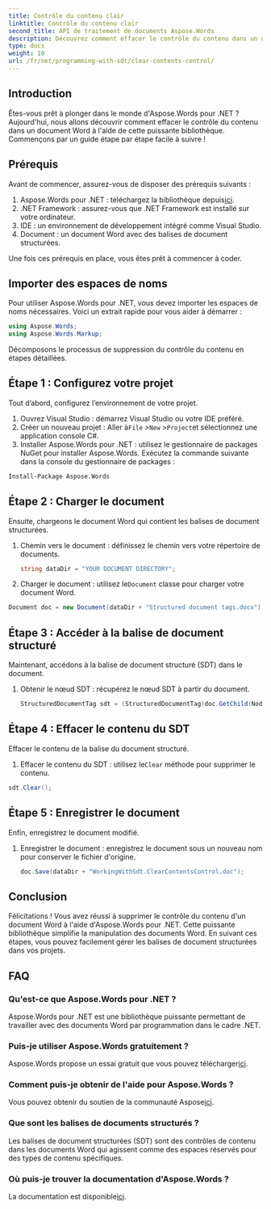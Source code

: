 ```yaml
---
title: Contrôle du contenu clair
linktitle: Contrôle du contenu clair
second_title: API de traitement de documents Aspose.Words
description: Découvrez comment effacer le contrôle du contenu dans un document Word à l'aide d'Aspose.Words pour .NET avec notre guide étape par étape.
type: docs
weight: 10
url: /fr/net/programming-with-sdt/clear-contents-control/
---
```

## Introduction

Êtes-vous prêt à plonger dans le monde d'Aspose.Words pour .NET ? Aujourd'hui, nous allons découvrir comment effacer le contrôle du contenu dans un document Word à l'aide de cette puissante bibliothèque. Commençons par un guide étape par étape facile à suivre !

## Prérequis

Avant de commencer, assurez-vous de disposer des prérequis suivants :

1.  Aspose.Words pour .NET : téléchargez la bibliothèque depuis[ici](https://releases.aspose.com/words/net/).
2. .NET Framework : assurez-vous que .NET Framework est installé sur votre ordinateur.
3. IDE : un environnement de développement intégré comme Visual Studio.
4. Document : un document Word avec des balises de document structurées.

Une fois ces prérequis en place, vous êtes prêt à commencer à coder.

## Importer des espaces de noms

Pour utiliser Aspose.Words pour .NET, vous devez importer les espaces de noms nécessaires. Voici un extrait rapide pour vous aider à démarrer :

```csharp
using Aspose.Words;
using Aspose.Words.Markup;
```

Décomposons le processus de suppression du contrôle du contenu en étapes détaillées.

## Étape 1 : Configurez votre projet

Tout d’abord, configurez l’environnement de votre projet.

1. Ouvrez Visual Studio : démarrez Visual Studio ou votre IDE préféré.
2.  Créer un nouveau projet : Aller à`File` >`New` >`Project`et sélectionnez une application console C#.
3. Installer Aspose.Words pour .NET : utilisez le gestionnaire de packages NuGet pour installer Aspose.Words. Exécutez la commande suivante dans la console du gestionnaire de packages :
```sh
Install-Package Aspose.Words
```

## Étape 2 : Charger le document

Ensuite, chargeons le document Word qui contient les balises de document structurées.

1. Chemin vers le document : définissez le chemin vers votre répertoire de documents.
   ```csharp
   string dataDir = "YOUR DOCUMENT DIRECTORY";
   ```
2.  Charger le document : utilisez le`Document` classe pour charger votre document Word.
   ```csharp
   Document doc = new Document(dataDir + "Structured document tags.docx");
   ```

## Étape 3 : Accéder à la balise de document structuré

Maintenant, accédons à la balise de document structuré (SDT) dans le document.

1. Obtenir le nœud SDT : récupérez le nœud SDT à partir du document.
   ```csharp
   StructuredDocumentTag sdt = (StructuredDocumentTag)doc.GetChild(NodeType.StructuredDocumentTag, 0, true);
   ```

## Étape 4 : Effacer le contenu du SDT

Effacer le contenu de la balise du document structuré.

1.  Effacer le contenu du SDT : utilisez le`Clear` méthode pour supprimer le contenu.
   ```csharp
   sdt.Clear();
   ```

## Étape 5 : Enregistrer le document

Enfin, enregistrez le document modifié.

1. Enregistrer le document : enregistrez le document sous un nouveau nom pour conserver le fichier d'origine.
   ```csharp
   doc.Save(dataDir + "WorkingWithSdt.ClearContentsControl.doc");
   ```

## Conclusion

Félicitations ! Vous avez réussi à supprimer le contrôle du contenu d'un document Word à l'aide d'Aspose.Words pour .NET. Cette puissante bibliothèque simplifie la manipulation des documents Word. En suivant ces étapes, vous pouvez facilement gérer les balises de document structurées dans vos projets.

## FAQ

### Qu'est-ce que Aspose.Words pour .NET ?

Aspose.Words pour .NET est une bibliothèque puissante permettant de travailler avec des documents Word par programmation dans le cadre .NET.

### Puis-je utiliser Aspose.Words gratuitement ?

 Aspose.Words propose un essai gratuit que vous pouvez télécharger[ici](https://releases.aspose.com/).

### Comment puis-je obtenir de l'aide pour Aspose.Words ?

 Vous pouvez obtenir du soutien de la communauté Aspose[ici](https://forum.aspose.com/c/words/8).

### Que sont les balises de documents structurés ?

Les balises de document structurées (SDT) sont des contrôles de contenu dans les documents Word qui agissent comme des espaces réservés pour des types de contenu spécifiques.

### Où puis-je trouver la documentation d'Aspose.Words ?

 La documentation est disponible[ici](https://reference.aspose.com/words/net/).
